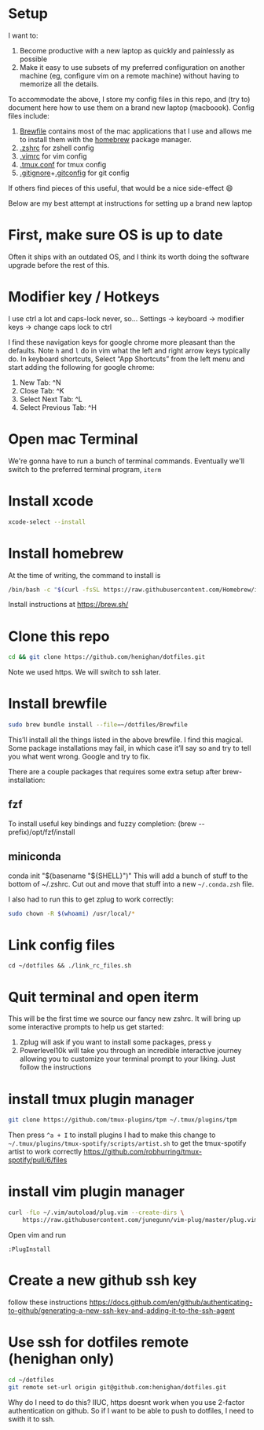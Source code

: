 # Setup

I want to:
1. Become productive with a new laptop as quickly and painlessly as possible
1. Make it easy to use subsets of my preferred configuration on another machine (eg, configure vim on a remote machine) without having to memorize all the details.

To accommodate the above, I store my config files in this repo, and (try to) document here how to use them on a brand new laptop (macboook). Config files include:
1. [Brewfile](.Brewfile) contains most of the mac applications that I use and allows me to install them with the [homebrew](https://brew.sh/) package manager.
1. [.zshrc](zshrc) for zshell config
1. [.vimrc](vimrc) for vim config
1. [.tmux.conf](tmux.conf) for tmux config
1. [.gitignore](gitignore)+[.gitconfig](gitconfig) for git config


If others find pieces of this useful, that would be a nice side-effect :smile:

Below are my best attempt at instructions for setting up a brand new laptop


# First, make sure OS is up to date
Often it ships with an outdated OS, and I think its worth doing the software upgrade before the rest of this.

# Modifier key / Hotkeys
I use ctrl a lot and caps-lock never, so...
Settings -> keyboard -> modifier keys -> change caps lock to ctrl

I find these navigation keys for google chrome more pleasant than the defaults. Note `h` and `l` do in vim what the left and right arrow keys typically do.
In keyboard shortcuts, Select “App Shortcuts” from the left menu and start adding the following for google chrome:
1. New Tab: ^N
1. Close Tab: ^K
1. Select Next Tab: ^L
1. Select Previous Tab: ^H

# Open mac Terminal
We're gonna have to run a bunch of terminal commands. Eventually we'll switch to the preferred terminal program, `iterm`

# Install xcode
```bash
xcode-select --install
```

# Install homebrew
At the time of writing, the command to install is
```bash
/bin/bash -c "$(curl -fsSL https://raw.githubusercontent.com/Homebrew/install/HEAD/install.sh)"
```
Install instructions at
https://brew.sh/

# Clone this repo
```bash
cd && git clone https://github.com/henighan/dotfiles.git
```
Note we used https. We will switch to ssh later.


# Install brewfile
```bash
sudo brew bundle install --file=~/dotfiles/Brewfile
```
This’ll install all the things listed in the above brewfile. I find this magical.
Some package installations may fail, in which case it’ll say so and try to tell you what went wrong. Google and try to fix.

There are a couple packages that requires some extra setup after brew-installation:
## fzf
To install useful key bindings and fuzzy completion:
(brew --prefix)/opt/fzf/install

## miniconda
conda init "$(basename "${SHELL}")"
This will add a bunch of stuff to the bottom of ~/.zshrc. Cut out and move that stuff into a new `~/.conda.zsh` file.


I also had to run this to get zplug to work correctly:
```bash
sudo chown -R $(whoami) /usr/local/*
```

# Link config files
`cd ~/dotfiles && ./link_rc_files.sh`


# Quit terminal and open iterm
This will be the first time we source our fancy new zshrc. It will bring up some interactive prompts to help us get started:
1. Zplug will ask if you want to install some packages, press `y`
1. Powerlevel10k will take you through an incredible interactive journey allowing you to customize your terminal prompt to your liking. Just follow the instructions

# install tmux plugin manager
```bash
git clone https://github.com/tmux-plugins/tpm ~/.tmux/plugins/tpm
```
Then press `^a + I` to install plugins
I had to make this change to `~/.tmux/plugins/tmux-spotify/scripts/artist.sh` to get the tmux-spotify artist to work correctly
https://github.com/robhurring/tmux-spotify/pull/6/files

# install vim plugin manager
```bash
curl -fLo ~/.vim/autoload/plug.vim --create-dirs \
    https://raw.githubusercontent.com/junegunn/vim-plug/master/plug.vim
```
Open vim and run
```
:PlugInstall
```

# Create a new github ssh key
follow these instructions
https://docs.github.com/en/github/authenticating-to-github/generating-a-new-ssh-key-and-adding-it-to-the-ssh-agent

# Use ssh for dotfiles remote (henighan only)
```bash
cd ~/dotfiles
git remote set-url origin git@github.com:henighan/dotfiles.git
```
Why do I need to do this? IIUC, https doesnt work when you use 2-factor authentication on github. So if I want to be able to push to dotfiles, I need to swith it to ssh.
